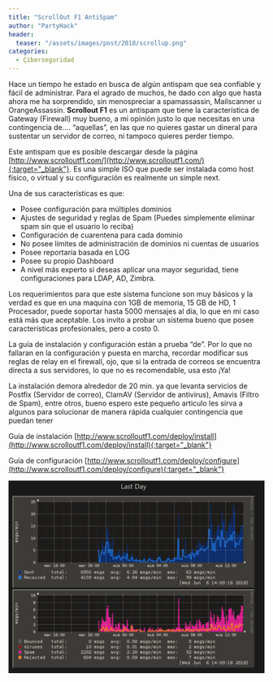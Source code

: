 ```yaml
---
title: "ScrollOut F1 AntiSpam"
author: "PartyHack"
header: 
  teaser: "/assets/images/post/2018/scrollup.png"
categories:
  - Çiberseguridad
---
```

	

Hace un tiempo he estado en busca de algún antispam que sea confiable y fácil de administrar. Para el agrado de muchos, he dado con algo que hasta ahora me ha sorprendido, sin menospreciar a spamassassin, Mailscanner u OrangeAssassin. **Scrollout F1** es un antispam que tiene la característica de Gateway (Firewall) muy bueno, a mi opinión justo lo que necesitas en una contingencia de…. “aquellas”, en las que no quieres gastar un dineral para sustentar un servidor de correo, ni tampoco quieres perder tiempo.

Este antispam que es posible descargar desde la página [http://www.scrolloutf1.com/](http://www.scrolloutf1.com/){:target="_blank"}. Es una simple ISO que puede ser instalada como host físico, o virtual y su configuración es realmente un simple next.

Una de sus características es que:

- Posee configuración para múltiples dominios
- Ajustes de seguridad y reglas de Spam (Puedes simplemente eliminar spam sin que el usuario lo reciba)
- Configuración de cuarentena para cada dominio
- No posee límites de administración de dominios ni cuentas de usuarios
- Posee reportaría basada en LOG
- Posee su propio Dashboard
- A nivel más experto si deseas aplicar una mayor seguridad, tiene configuraciones para LDAP, AD, Zimbra.

Los requerimientos para que este sistema funcione son muy básicos y la verdad es que en una maquina con 1GB de memoria, 15 GB de HD, 1 Procesador, puede soportar hasta 5000 mensajes al día, lo que en mi caso está más que aceptable. Los invito a probar un sistema bueno que posee características profesionales, pero a costo 0.

La guía de instalación y configuración están a prueba “de”. Por lo que no fallaran en la configuración y puesta en marcha, recordar modificar sus reglas de relay en el firewall, ojo, que si la entrada de correos se encuentra directa a sus servidores, lo que no es recomendable, usa esto ¡Ya!

La instalación demora alrededor de 20 min. ya que levanta servicios de Postfix (Servidor de correo), ClamAV (Servidor de antivirus), Amavis (Filtro de Spam), entre otros, bueno espero este pequeño articulo les sirva a algunos para solucionar de manera rápida cualquier contingencia que puedan tener

Guía de instalación [http://www.scrolloutf1.com/deploy/install](http://www.scrolloutf1.com/deploy/install){:target="_blank"}

Guía de configuración [http://www.scrolloutf1.com/deploy/configure](http://www.scrolloutf1.com/deploy/configure){:target="_blank"}

![ScrollUP 1](/assets/images/post/2018/scrollup1.png)
